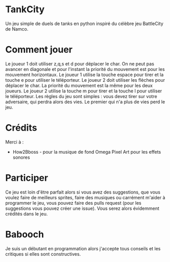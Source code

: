 # TankCity
Un jeu simple de duels de tanks en python inspiré du célèbre jeu BattleCity de Namco.
# Comment jouer
Le joueur 1 doit utiliser z,q,s et d pour déplacer le char. On ne peut pas avancer en diagonale et pour l'instant la priorité du mouvement est pour les mouvement horizontaux. Le joueur 1 utilise la touche espace pour tirer et la touche e pour utiliser le téléporteur. Le joueur 2 doit utiliser les flèches pour déplacer le char. La priorité du mouvement est la même pour les deux joueurs. Le joueur 2 utilise la touche m pour tirer et la touche l pour utiliser le téléporteur. Les règles du jeu sont simples : vous devez tirer sur votre adversaire, qui perdra alors des vies. Le premier qui n'a plus de vies perd le jeu.

# Crédits
Merci à :
 - How2Bboss - pour la musique de fond
 Omega Pixel Art pour les effets sonores
# Participer
Ce jeu est loin d'être parfait alors si vous avez des suggestions, que vous voulez faire de meilleurs sprites, faire des musiques ou carrément m'aider à programmer le jeu, vous pouvez faire des pulls request (pour les suggestions vous pouvez créer une issue). Vous serez alors évidemment crédités dans le jeu.
# Babooch
Je suis un débutant en programmation alors j'accepte tous conseils et les critiques si elles sont constructives.
